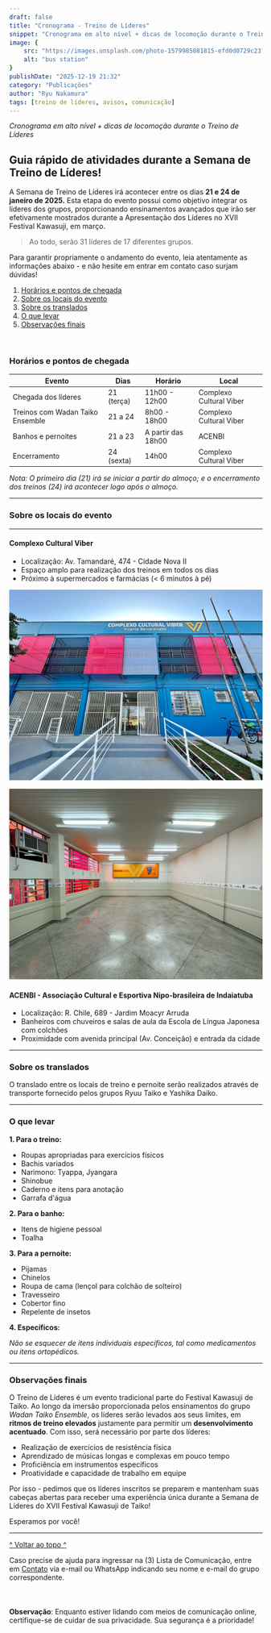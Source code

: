 ```yaml
---
draft: false
title: "Cronograma - Treino de Líderes"
snippet: "Cronograma em alto nível + dicas de locomoção durante o Treino de Líderes"
image: {
    src: "https://images.unsplash.com/photo-1579985081815-efd0d0729c23?q=80&w=2874&auto=format&fit=crop&ixlib=rb-4.0.3&ixid=M3wxMjA3fDB8MHxwaG90by1wYWdlfHx8fGVufDB8fHx8fA%3D%3D",
    alt: "bus station"
}
publishDate: "2025-12-19 21:32"
category: "Publicações"
author: "Ryu Nakamura"
tags: [treino de líderes, avisos, comunicação]
---
```


_Cronograma em alto nível + dicas de locomoção durante o Treino de Líderes_

## Guia rápido de atividades durante a Semana de Treino de Líderes!

A Semana de Treino de Líderes irá acontecer entre os dias **21 e 24 de janeiro de 2025.**
Esta etapa do evento possui como objetivo integrar os líderes dos grupos, proporcionando ensinamentos avançados que irão ser efetivamente mostrados durante a Apresentação dos Líderes no XVII Festival Kawasuji, em março.

> Ao todo, serão 31 líderes de 17 diferentes grupos.

Para garantir propriamente o andamento do evento, leia atentamente as informações abaixo - e não hesite em entrar em contato caso surjam dúvidas!

1. [Horários e pontos de chegada](#horários-e-pontos-de-chegada)
2. [Sobre os locais do evento](#sobre-os-locais-do-evento)
3. [Sobre os translados](#sobre-os-translados)
4. [O que levar](#o-que-levar)
5. [Observações finais](#observações-finais)

<br>

### Horários e pontos de chegada

| Evento                           | Dias       | Horário            | Local                   |
|----------------------------------|------------|--------------------|-------------------------|
| Chegada dos líderes              | 21 (terça) | 11h00 - 12h00      | Complexo Cultural Viber |
| Treinos com Wadan Taiko Ensemble | 21 a 24    | 8h00 - 18h00       | Complexo Cultural Viber |
| Banhos e pernoites               | 21 a 23    | A partir das 18h00 | ACENBI                  |
| Encerramento                     | 24 (sexta) | 14h00              | Complexo Cultural Viber |

*Nota: O primeiro dia (21) irá se iniciar a partir do almoço; e o encerramento dos treinos (24) irá acontecer logo após o almoço.*

---

### Sobre os locais do evento

---

#### Complexo Cultural Viber

- Localização: Av. Tamandaré, 474 - Cidade Nova II
- Espaço amplo para realização dos treinos em todos os dias
- Próximo à supermercados e farmácias (< 6 minutos à pé)

![complexo viber](images/complexo_viber_frente.JPG)
<br>

![sala complexo viber](images/complexo_viber_sala.JPG)

#### ACENBI - Associação Cultural e Esportiva Nipo-brasileira de Indaiatuba

- Localização: R. Chile, 689 - Jardim Moacyr Arruda
- Banheiros com chuveiros e salas de aula da Escola de Língua Japonesa com colchões
- Proximidade com avenida principal (Av. Conceição) e entrada da cidade

---

### Sobre os translados

O translado entre os locais de treino e pernoite serão realizados através de transporte fornecido pelos grupos Ryuu Taiko e Yashika Daiko. 

---

### O que levar

**1. Para o treino:**
- Roupas apropriadas para exercícios físicos
- Bachis variados
- Narimono: Tyappa, Jyangara
- Shinobue
- Caderno e itens para anotação
- Garrafa d'água

**2. Para o banho:**
- Itens de higiene pessoal
- Toalha

**3. Para a pernoite:**
- Pijamas
- Chinelos
- Roupa de cama (lençol para colchão de solteiro)
- Travesseiro
- Cobertor fino
- Repelente de insetos

**4. Específicos:**

*Não se esquecer de itens individuais específicos, tal como medicamentos ou itens ortopédicos.*

---

### Observações finais
O Treino de Líderes é um evento tradicional parte do Festival Kawasuji de Taiko. Ao longo da imersão proporcionada pelos ensinamentos do grupo *Wadan Taiko Ensemble*, os líderes serão levados aos seus limites, em **ritmos de treino elevados** justamente para permitir um **desenvolvimento acentuado**. Com isso, será necessário por parte dos líderes:
- Realização de exercícios de resistência física
- Aprendizado de músicas longas e complexas em pouco tempo
- Proficiência em instrumentos específicos
- Proatividade e capacidade de trabalho em equipe

Por isso - pedimos que os líderes inscritos se preparem e mantenham suas cabeças abertas para receber uma experiência única durante a Semana de Líderes do XVII Festival Kawasuji de Taiko!


Esperamos por você!

---


[^ Voltar ao topo ^](#top)
 

Caso precise de ajuda para ingressar na (3) Lista de Comunicação, entre em [Contato](https://festivalkawasuji.com.br/contato) via e-mail ou WhatsApp indicando seu nome e e-mail do grupo correspondente.
<br>
<br>
<br>
<br>
**Observação**: Enquanto estiver lidando com meios de comunicação online, certifique-se de cuidar de sua privacidade. Sua segurança é a prioridade!
<br>
<br>
<br>
<br>